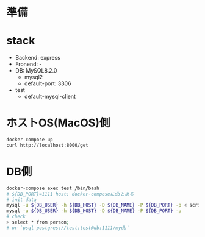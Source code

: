 # 準備

# stack

+ Backend: express
+ Fronend: -
+ DB: MySQL8.2.0
  + mysql2
  + default-port: 3306
+ test
  + default-mysql-client

# ホストOS(MacOS)側

```sh
docker compose up
curl http://localhost:8000/get
```

# DB側

```sh
docker-compose exec test /bin/bash
# ${DB_PORT}=1111 host: docker-composeにdbとある
# init data
mysql -u ${DB_USER} -h ${DB_HOST} -D ${DB_NAME} -P ${DB_PORT} -p < script/init.sql
mysql -u ${DB_USER} -h ${DB_HOST} -D ${DB_NAME} -P ${DB_PORT} -p
# check
> select * from person;
# or `psql postgres://test:test@db:1111/mydb`
```